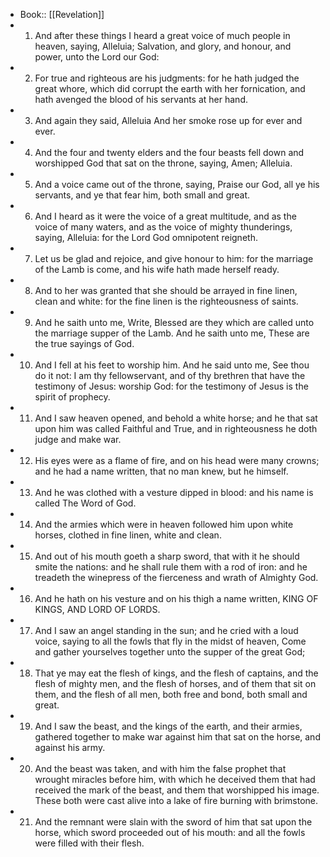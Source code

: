 - Book:: [[Revelation]]
- 1. And after these things I heard a great voice of much people in heaven, saying, Alleluia; Salvation, and glory, and honour, and power, unto the Lord our God:
- 2. For true and righteous are his judgments: for he hath judged the great whore, which did corrupt the earth with her fornication, and hath avenged the blood of his servants at her hand.
- 3. And again they said, Alleluia And her smoke rose up for ever and ever.
- 4. And the four and twenty elders and the four beasts fell down and worshipped God that sat on the throne, saying, Amen; Alleluia.
- 5. And a voice came out of the throne, saying, Praise our God, all ye his servants, and ye that fear him, both small and great.
- 6. And I heard as it were the voice of a great multitude, and as the voice of many waters, and as the voice of mighty thunderings, saying, Alleluia: for the Lord God omnipotent reigneth.
- 7. Let us be glad and rejoice, and give honour to him: for the marriage of the Lamb is come, and his wife hath made herself ready.
- 8. And to her was granted that she should be arrayed in fine linen, clean and white: for the fine linen is the righteousness of saints.
- 9. And he saith unto me, Write, Blessed are they which are called unto the marriage supper of the Lamb. And he saith unto me, These are the true sayings of God.
- 10. And I fell at his feet to worship him. And he said unto me, See thou do it not: I am thy fellowservant, and of thy brethren that have the testimony of Jesus: worship God: for the testimony of Jesus is the spirit of prophecy.
- 11. And I saw heaven opened, and behold a white horse; and he that sat upon him was called Faithful and True, and in righteousness he doth judge and make war.
- 12. His eyes were as a flame of fire, and on his head were many crowns; and he had a name written, that no man knew, but he himself.
- 13. And he was clothed with a vesture dipped in blood: and his name is called The Word of God.
- 14. And the armies which were in heaven followed him upon white horses, clothed in fine linen, white and clean.
- 15. And out of his mouth goeth a sharp sword, that with it he should smite the nations: and he shall rule them with a rod of iron: and he treadeth the winepress of the fierceness and wrath of Almighty God.
- 16. And he hath on his vesture and on his thigh a name written, KING OF KINGS, AND LORD OF LORDS.
- 17. And I saw an angel standing in the sun; and he cried with a loud voice, saying to all the fowls that fly in the midst of heaven, Come and gather yourselves together unto the supper of the great God;
- 18. That ye may eat the flesh of kings, and the flesh of captains, and the flesh of mighty men, and the flesh of horses, and of them that sit on them, and the flesh of all men, both free and bond, both small and great.
- 19. And I saw the beast, and the kings of the earth, and their armies, gathered together to make war against him that sat on the horse, and against his army.
- 20. And the beast was taken, and with him the false prophet that wrought miracles before him, with which he deceived them that had received the mark of the beast, and them that worshipped his image. These both were cast alive into a lake of fire burning with brimstone.
- 21. And the remnant were slain with the sword of him that sat upon the horse, which sword proceeded out of his mouth: and all the fowls were filled with their flesh.
